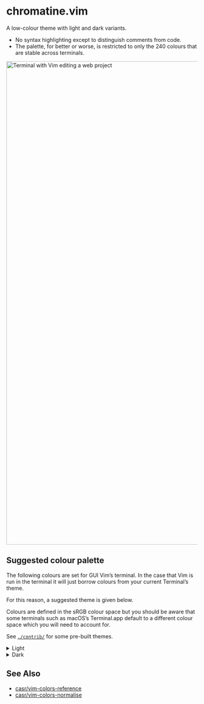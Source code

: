 chromatine.vim
==============

A low-colour theme with light and dark variants.

  - No syntax highlighting except to distinguish comments from code.
  - The palette, for better or worse, is restricted to only the 240
    colours that are stable across terminals.

<picture>
  <source srcset="https://github.com/user-attachments/assets/89b39e64-4f78-41fa-bc71-98f46e1c7a24"
          media="(prefers-color-scheme: dark)">
  <img width="1272" alt="Terminal with Vim editing a web project" src="https://github.com/user-attachments/assets/1df2bb33-84f3-4c07-b24f-00e30e998178">
</picture>


Suggested colour palette
------------------------

The following colours are set for GUI Vim’s terminal. In the case that
Vim is run in the terminal it will just borrow colours from your current
Terminal’s theme.

For this reason, a suggested theme is given below.

Colours are defined in the sRGB colour space but you should be aware that
some terminals such as macOS’s Terminal.app default to a different colour
space which you will need to account for.

See [`./contrib/`][contrib] for some pre-built themes.

[contrib]: ./contrib/

<details><summary>Light</summary>

|         | Foreground | Background |     Cursor |  Selection |
|---------|------------|------------|------------|------------|
| sRGB    |  `#262626` |  `#FFFFFF` |  `#5FFFD7` |  `#87D7FF` |
| xterm   |      `235` |      `231` |       `86` |      `117` |

|               |     Black |       Red |     Green |    Yellow |      Blue |   Magenta |      Cyan |     White |
|---------------|-----------|-----------|-----------|-----------|-----------|-----------|-----------|-----------|
| Normal, sRGB  | `#1C1C1C` | `#AF5F5F` | `#008700` | `#D78700` | `#00005F` | `#875F87` | `#5F8787` | `#DADADA` |
| Bright, sRGB  | `#767676` |        〃 |        〃 |        〃 |        〃 |        〃 |        〃 | `#FFFFFF` |
| Normal, xterm |     `234` |     `131` |      `28` |     `172` |      `17` |      `96` |      `66` |     `253` |
| Bright, xterm |     `243` |        〃 |        〃 |        〃 |        〃 |        〃 |        〃 |     `231` |

</details>

<details><summary>Dark</summary>

|         | Foreground | Background |     Cursor |  Selection |
|---------|------------|------------|------------|------------|
| sRGB    |  `#E4E4E4` |  `#3A3A3A` |  `#005F5F` |  `#121212` |
| xterm   |      `254` |      `237` |       `23` |      `233` |

|               |     Black |       Red |     Green |    Yellow |      Blue |   Magenta |      Cyan |     White |
|---------------|-----------|-----------|-----------|-----------|-----------|-----------|-----------|-----------|
| Normal, sRGB  | `#303030` | `#AF5F5F` | `#87AF87` | `#FFD787` | `#5F5FAF` | `#AF87AF` | `#87AFAF` | `#DADADA` |
| Bright, sRGB  | `#767676` |        〃 |        〃 |        〃 |        〃 |        〃 |        〃 | `#E4E4E4` |
| Normal, xterm |     `236` |     `131` |     `108` |     `222` |      `61` |     `139` |     `109` |     `253` |
| Bright, xterm |     `243` |        〃 |        〃 |        〃 |        〃 |        〃 |        〃 |     `254` |

</details>


See Also
--------

  - [casr/vim-colors-reference](https://github.com/casr/vim-colors-reference)
  - [casr/vim-colors-normalise](https://github.com/casr/vim-colors-normalise)
